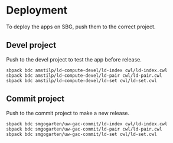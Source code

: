 # Deployment

To deploy the apps on SBG, push them to the correct project.

## Devel project

Push to the devel project to test the app before release.

```
sbpack bdc amstilp/ld-compute-devel/ld-index cwl/ld-index.cwl
sbpack bdc amstilp/ld-compute-devel/ld-pair cwl/ld-pair.cwl
sbpack bdc amstilp/ld-compute-devel/ld-set cwl/ld-set.cwl
```

## Commit project

Push to the commit project to make a new release.

```
sbpack bdc smgogarten/uw-gac-commit/ld-index cwl/ld-index.cwl
sbpack bdc smgogarten/uw-gac-commit/ld-pair cwl/ld-pair.cwl
sbpack bdc smgogarten/uw-gac-commit/ld-set cwl/ld-set.cwl
```
